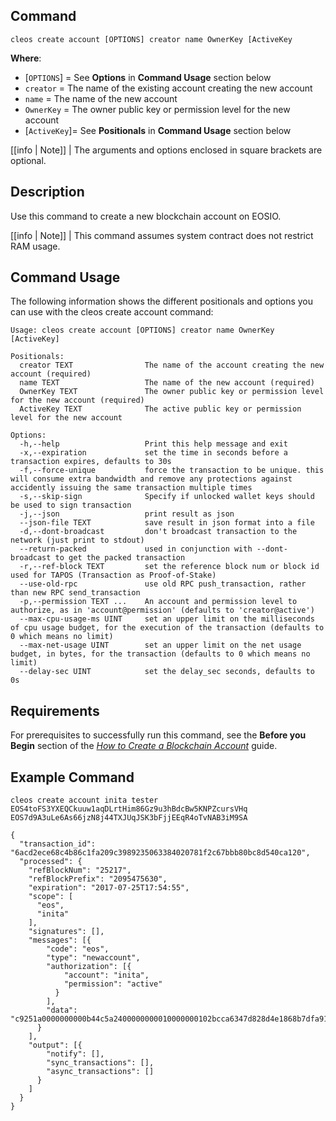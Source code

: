 ## Command 

```ssh
cleos create account [OPTIONS] creator name OwnerKey [ActiveKey
```

**Where**:

* [`OPTIONS`] = See **Options** in **Command Usage** section below
* `creator` = The name of the existing account creating the new account
* `name` = The name of the new account
* `OwnerKey` = The owner public key or permission level for the new account
* [`ActiveKey`]= See **Positionals** in **Command Usage** section below

[[info | Note]]
| The arguments and options enclosed in square brackets are optional.

## Description
Use this command to create a new blockchain account on EOSIO. 

[[info | Note]]
| This command assumes system contract does not restrict RAM usage. 

## Command Usage
The following information shows the different positionals and options you can use with the cleos create account command:

```console
Usage: cleos create account [OPTIONS] creator name OwnerKey [ActiveKey]

Positionals:
  creator TEXT                The name of the account creating the new account (required)
  name TEXT                   The name of the new account (required)
  OwnerKey TEXT               The owner public key or permission level for the new account (required)
  ActiveKey TEXT              The active public key or permission level for the new account

Options:
  -h,--help                   Print this help message and exit
  -x,--expiration             set the time in seconds before a transaction expires, defaults to 30s
  -f,--force-unique           force the transaction to be unique. this will consume extra bandwidth and remove any protections against accidently issuing the same transaction multiple times
  -s,--skip-sign              Specify if unlocked wallet keys should be used to sign transaction
  -j,--json                   print result as json
  --json-file TEXT            save result in json format into a file
  -d,--dont-broadcast         don't broadcast transaction to the network (just print to stdout)
  --return-packed             used in conjunction with --dont-broadcast to get the packed transaction
  -r,--ref-block TEXT         set the reference block num or block id used for TAPOS (Transaction as Proof-of-Stake)
  --use-old-rpc               use old RPC push_transaction, rather than new RPC send_transaction
  -p,--permission TEXT ...    An account and permission level to authorize, as in 'account@permission' (defaults to 'creator@active')
  --max-cpu-usage-ms UINT     set an upper limit on the milliseconds of cpu usage budget, for the execution of the transaction (defaults to 0 which means no limit)
  --max-net-usage UINT        set an upper limit on the net usage budget, in bytes, for the transaction (defaults to 0 which means no limit)
  --delay-sec UINT            set the delay_sec seconds, defaults to 0s
```

## Requirements
For prerequisites to successfully run this command, see the **Before you Begin** section of the [_How to Create a Blockchain Account_](../02_how-to-guides/how-to-create-an-account.md) guide.

## Example Command

```console
cleos create account inita tester EOS4toFS3YXEQCkuuw1aqDLrtHim86Gz9u3hBdcBw5KNPZcursVHq EOS7d9A3uLe6As66jzN8j44TXJUqJSK3bFjjEEqR4oTvNAB3iM9SA

{
  "transaction_id": "6acd2ece68c4b86c1fa209c3989235063384020781f2c67bbb80bc8d540ca120",
  "processed": {
    "refBlockNum": "25217",
    "refBlockPrefix": "2095475630",
    "expiration": "2017-07-25T17:54:55",
    "scope": [
      "eos",
      "inita"
    ],
    "signatures": [],
    "messages": [{
        "code": "eos",
        "type": "newaccount",
        "authorization": [{
            "account": "inita",
            "permission": "active"
          }
        ],
        "data": "c9251a0000000000b44c5a2400000000010000000102bcca6347d828d4e1868b7dfa91692a16d5b20d0ee3d16a7ca2ddcc7f6dd03344010000010000000102bcca6347d828d4e1868b7dfa91692a16d5b20d0ee3d16a7ca2ddcc7f6dd03344010000010000000001c9251a000000000061d0640b000000000100010000000000000008454f5300000000"
      }
    ],
    "output": [{
        "notify": [],
        "sync_transactions": [],
        "async_transactions": []
      }
    ]
  }
}
```
